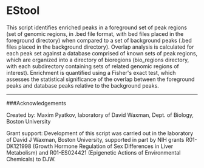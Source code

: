 # EStool

This script identifies enriched peaks in a foreground set of peak regions (set of genomic regions, in .bed file format, with bed files placed in the foreground directory) when compared to a set of background peaks (.bed files placed in the background directory). Overlap analysis is calculated for each peak set against a database comprised of known sets of peak regions, which are organized into a directory of bioregions (bio_regions directory, with each subdirectory containing sets of related genomic regions of interest). Enrichment is quantified using a Fisher's exact test, which assesses the statistical significance of the overlap between the foreground peaks and database peaks relative to the background peaks. 

---
###Acknowledgements

Created by: Maxim Pyatkov, laboratory of David Waxman, Dept. of Biology, Boston University

Grant support: Development of this script was carried out in the laboratory of David J Waxman, Boston University, supported in part by NIH grants R01-DK121998 (Growth Hormone Regulation of Sex Differences in Liver Metabolism) and R01-ES024421 (Epigenetic Actions of Environmental Chemicals) to DJW.
